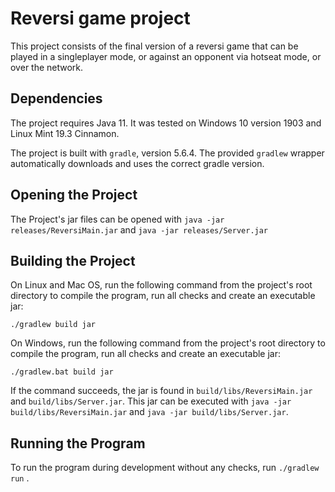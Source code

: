 # Reversi game project

This project consists of the final version of a reversi game that can be played in a singleplayer mode, or against an opponent via hotseat mode, or over the network.

## Dependencies

The project requires Java 11.
It was tested on Windows 10 version 1903 and Linux Mint 19.3 Cinnamon.

The project is built with `gradle`, version 5.6.4. The provided `gradlew` wrapper automatically downloads and uses
the correct gradle version.

## Opening the Project

The Project's jar files can be opened with `java -jar releases/ReversiMain.jar` and `java -jar releases/Server.jar`

## Building the Project 

On Linux and Mac OS, run the following command from the project's root directory to compile the program,
run all checks and create an executable jar:

```
./gradlew build jar
```

On Windows, run the following command from the project's root directory to compile the program,
run all checks and create an executable jar:

```
./gradlew.bat build jar
```

If the command succeeds, the jar is found in `build/libs/ReversiMain.jar` and `build/libs/Server.jar`.
This jar can be executed with `java -jar build/libs/ReversiMain.jar` and `java -jar build/libs/Server.jar`.


## Running the Program

To run the program during development without any checks, run `./gradlew run` .
